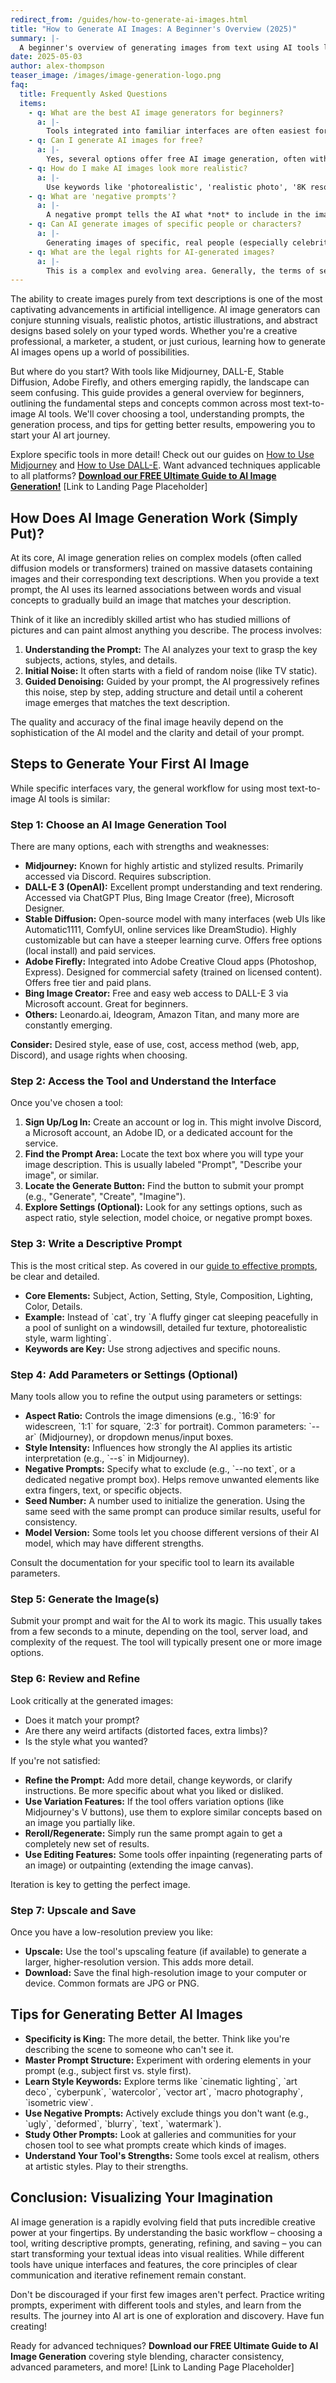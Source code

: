 ```yaml
---
redirect_from: /guides/how-to-generate-ai-images.html
title: "How to Generate AI Images: A Beginner's Overview (2025)"
summary: |-
  A beginner's overview of generating images from text using AI tools like Midjourney, DALL-E, and Stable Diffusion.
date: 2025-05-03
author: alex-thompson
teaser_image: /images/image-generation-logo.png
faq:
  title: Frequently Asked Questions
  items:
    - q: What are the best AI image generators for beginners?
      a: |-
        Tools integrated into familiar interfaces are often easiest for beginners. Bing Image Creator (powered by DALL-E 3) is free and web-based. DALL-E 3 within ChatGPT Plus is also user-friendly if you're already a subscriber. Midjourney is powerful but has a steeper learning curve due to its Discord interface.
    - q: Can I generate AI images for free?
      a: |-
        Yes, several options offer free AI image generation, often with limitations. Bing Image Creator provides free daily/weekly credits. Some Stable Diffusion interfaces can be run locally for free (requires technical setup). Many paid tools used to offer limited free trials, but availability varies.
    - q: How do I make AI images look more realistic?
      a: |-
        Use keywords like 'photorealistic', 'realistic photo', '8K resolution', 'detailed skin texture', 'cinematic lighting', 'shot on [camera type/lens]'. Specify details about lighting, camera angles (close-up, wide shot), and materials. Experiment with different models or style parameters if available.
    - q: What are 'negative prompts'?
      a: |-
        A negative prompt tells the AI what *not* to include in the image. Many tools support this (often using a '--no' parameter or a separate input box). Examples: '--no text, words, signature', '--no extra limbs, deformed hands', '--no blurry background'. This helps refine results and remove unwanted elements.
    - q: Can AI generate images of specific people or characters?
      a: |-
        Generating images of specific, real people (especially celebrities) is often restricted by AI tools due to privacy and ethical concerns. Generating copyrighted characters may also be limited or produce inconsistent results. Creating consistent original characters across multiple images requires advanced techniques like using seed numbers or specific model training.
    - q: What are the legal rights for AI-generated images?
      a: |-
        This is a complex and evolving area. Generally, the terms of service of the AI tool dictate usage rights. Some tools (like DALL-E via OpenAI) grant users broad ownership, including commercial use. Others might have restrictions. Copyright law regarding AI art is still being established globally. Always check the specific tool's terms.
---
```

The ability to create images purely from text descriptions is one of the most captivating advancements in artificial intelligence. AI image generators can conjure stunning visuals, realistic photos, artistic illustrations, and abstract designs based solely on your typed words. Whether you're a creative professional, a marketer, a student, or just curious, learning how to generate AI images opens up a world of possibilities.

But where do you start? With tools like Midjourney, DALL-E, Stable Diffusion, Adobe Firefly, and others emerging rapidly, the landscape can seem confusing. This guide provides a general overview for beginners, outlining the fundamental steps and concepts common across most text-to-image AI tools. We'll cover choosing a tool, understanding prompts, the generation process, and tips for getting better results, empowering you to start your AI art journey.

Explore specific tools in more detail! Check out our guides on [How to Use Midjourney](how-to-use-midjourney.html) and [How to Use DALL-E](how-to-use-dalle.html). Want advanced techniques applicable to all platforms? **[Download our FREE Ultimate Guide to AI Image Generation!](#)** \[Link to Landing Page Placeholder\]

## How Does AI Image Generation Work (Simply Put)?

At its core, AI image generation relies on complex models (often called diffusion models or transformers) trained on massive datasets containing images and their corresponding text descriptions. When you provide a text prompt, the AI uses its learned associations between words and visual concepts to gradually build an image that matches your description.

Think of it like an incredibly skilled artist who has studied millions of pictures and can paint almost anything you describe. The process involves:

1.  **Understanding the Prompt:** The AI analyzes your text to grasp the key subjects, actions, styles, and details.
2.  **Initial Noise:** It often starts with a field of random noise (like TV static).
3.  **Guided Denoising:** Guided by your prompt, the AI progressively refines this noise, step by step, adding structure and detail until a coherent image emerges that matches the text description.

The quality and accuracy of the final image heavily depend on the sophistication of the AI model and the clarity and detail of your prompt.

## Steps to Generate Your First AI Image

While specific interfaces vary, the general workflow for using most text-to-image AI tools is similar:

### Step 1: Choose an AI Image Generation Tool

There are many options, each with strengths and weaknesses:

*   **Midjourney:** Known for highly artistic and stylized results. Primarily accessed via Discord. Requires subscription.
*   **DALL-E 3 (OpenAI):** Excellent prompt understanding and text rendering. Accessed via ChatGPT Plus, Bing Image Creator (free), Microsoft Designer.
*   **Stable Diffusion:** Open-source model with many interfaces (web UIs like Automatic1111, ComfyUI, online services like DreamStudio). Highly customizable but can have a steeper learning curve. Offers free options (local install) and paid services.
*   **Adobe Firefly:** Integrated into Adobe Creative Cloud apps (Photoshop, Express). Designed for commercial safety (trained on licensed content). Offers free tier and paid plans.
*   **Bing Image Creator:** Free and easy web access to DALL-E 3 via Microsoft account. Great for beginners.
*   **Others:** Leonardo.ai, Ideogram, Amazon Titan, and many more are constantly emerging.

**Consider:** Desired style, ease of use, cost, access method (web, app, Discord), and usage rights when choosing.

### Step 2: Access the Tool and Understand the Interface

Once you've chosen a tool:

1.  **Sign Up/Log In:** Create an account or log in. This might involve Discord, a Microsoft account, an Adobe ID, or a dedicated account for the service.
2.  **Find the Prompt Area:** Locate the text box where you will type your image description. This is usually labeled "Prompt", "Describe your image", or similar.
3.  **Locate the Generate Button:** Find the button to submit your prompt (e.g., "Generate", "Create", "Imagine").
4.  **Explore Settings (Optional):** Look for any settings options, such as aspect ratio, style selection, model choice, or negative prompt boxes.

### Step 3: Write a Descriptive Prompt

This is the most critical step. As covered in our [guide to effective prompts](how-to-write-effective-ai-prompts.html), be clear and detailed.

*   **Core Elements:** Subject, Action, Setting, Style, Composition, Lighting, Color, Details.
*   **Example:** Instead of \`cat\`, try \`A fluffy ginger cat sleeping peacefully in a pool of sunlight on a windowsill, detailed fur texture, photorealistic style, warm lighting\`.
*   **Keywords are Key:** Use strong adjectives and specific nouns.

### Step 4: Add Parameters or Settings (Optional)

Many tools allow you to refine the output using parameters or settings:

*   **Aspect Ratio:** Controls the image dimensions (e.g., \`16:9\` for widescreen, \`1:1\` for square, \`2:3\` for portrait). Common parameters: \`--ar\` (Midjourney), or dropdown menus/input boxes.
*   **Style Intensity:** Influences how strongly the AI applies its artistic interpretation (e.g., \`--s\` in Midjourney).
*   **Negative Prompts:** Specify what to exclude (e.g., \`--no text\`, or a dedicated negative prompt box). Helps remove unwanted elements like extra fingers, text, or specific objects.
*   **Seed Number:** A number used to initialize the generation. Using the same seed with the same prompt can produce similar results, useful for consistency.
*   **Model Version:** Some tools let you choose different versions of their AI model, which may have different strengths.

Consult the documentation for your specific tool to learn its available parameters.

### Step 5: Generate the Image(s)

Submit your prompt and wait for the AI to work its magic. This usually takes from a few seconds to a minute, depending on the tool, server load, and complexity of the request. The tool will typically present one or more image options.

### Step 6: Review and Refine

Look critically at the generated images:

*   Does it match your prompt?
*   Are there any weird artifacts (distorted faces, extra limbs)?
*   Is the style what you wanted?

If you're not satisfied:

*   **Refine the Prompt:** Add more detail, change keywords, or clarify instructions. Be more specific about what you liked or disliked.
*   **Use Variation Features:** If the tool offers variation options (like Midjourney's V buttons), use them to explore similar concepts based on an image you partially like.
*   **Reroll/Regenerate:** Simply run the same prompt again to get a completely new set of results.
*   **Use Editing Features:** Some tools offer inpainting (regenerating parts of an image) or outpainting (extending the image canvas).

Iteration is key to getting the perfect image.

### Step 7: Upscale and Save

Once you have a low-resolution preview you like:

*   **Upscale:** Use the tool's upscaling feature (if available) to generate a larger, higher-resolution version. This adds more detail.
*   **Download:** Save the final high-resolution image to your computer or device. Common formats are JPG or PNG.

## Tips for Generating Better AI Images

*   **Specificity is King:** The more detail, the better. Think like you're describing the scene to someone who can't see it.
*   **Master Prompt Structure:** Experiment with ordering elements in your prompt (e.g., subject first vs. style first).
*   **Learn Style Keywords:** Explore terms like \`cinematic lighting\`, \`art deco\`, \`cyberpunk\`, \`watercolor\`, \`vector art\`, \`macro photography\`, \`isometric view\`.
*   **Use Negative Prompts:** Actively exclude things you don't want (e.g., \`ugly\`, \`deformed\`, \`blurry\`, \`text\`, \`watermark\`).
*   **Study Other Prompts:** Look at galleries and communities for your chosen tool to see what prompts create which kinds of images.
*   **Understand Your Tool's Strengths:** Some tools excel at realism, others at artistic styles. Play to their strengths.

## Conclusion: Visualizing Your Imagination

AI image generation is a rapidly evolving field that puts incredible creative power at your fingertips. By understanding the basic workflow – choosing a tool, writing descriptive prompts, generating, refining, and saving – you can start transforming your textual ideas into visual realities. While different tools have unique interfaces and features, the core principles of clear communication and iterative refinement remain constant.

Don't be discouraged if your first few images aren't perfect. Practice writing prompts, experiment with different tools and styles, and learn from the results. The journey into AI art is one of exploration and discovery. Have fun creating!

Ready for advanced techniques? **Download our FREE Ultimate Guide to AI Image Generation** covering style blending, character consistency, advanced parameters, and more! \[Link to Landing Page Placeholder\]